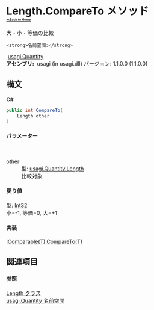 # Length.CompareTo メソッド <div style="font-size:30%"><a href="https://github.com/usagi/usagi.cs/blob/master/docs/Home.md">≪Back to Home</a></div> 

大・小・等価の比較


    <strong>名前空間:</strong>
&nbsp;<a href="N_usagi_Quantity.md">usagi.Quantity</a><br /><strong>アセンブリ:</strong>
&nbsp;usagi (in usagi.dll) バージョン: 1.1.0.0 (1.1.0.0)

## 構文

**C#**<br />
``` C#
public int CompareTo(
	Length other
)
```


#### パラメーター
&nbsp;<dl><dt>other</dt><dd>型: <a href="T_usagi_Quantity_Length.md">usagi.Quantity.Length</a><br />比較対象</dd></dl>

#### 戻り値
型: <a href="http://msdn2.microsoft.com/ja-jp/library/td2s409d" target="_blank">Int32</a><br />小=-1, 等価=0, 大=+1

#### 実装
<a href="http://msdn2.microsoft.com/ja-jp/library/43hc6wht" target="_blank">IComparable(T).CompareTo(T)</a><br />

## 関連項目


#### 参照
<a href="T_usagi_Quantity_Length.md">Length クラス</a><br /><a href="N_usagi_Quantity.md">usagi.Quantity 名前空間</a><br />